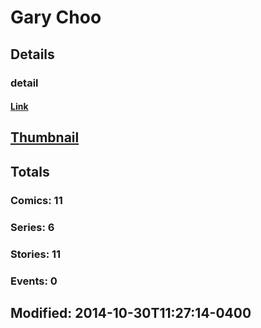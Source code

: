 # Gary  Choo 
## Details
### detail
#### [Link](http://marvel.com/comics/creators/12388/gary_choo?utm_campaign=apiRef&utm_source=225578a89fc76f3d20fbffda5d17a88d)
## [Thumbnail](http://i.annihil.us/u/prod/marvel/i/mg/b/40/image_not_available.jpg)
## Totals
### Comics: 11
### Series: 6
### Stories: 11
### Events: 0
## Modified: 2014-10-30T11:27:14-0400